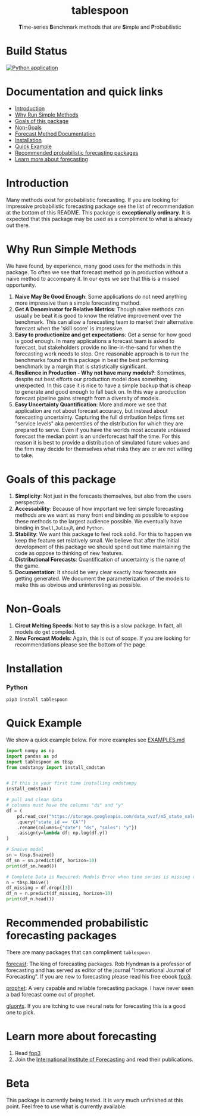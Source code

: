 <h1 align="center">tablespoon</h1>
<p align="center"><b>T</b>ime-series <b>B</b>enchmark methods that are <b>S</b>imple and <b>P</b>robabilistic</p>

# Build Status
[![Python application](https://github.com/alexhallam/tablespoon/actions/workflows/python-app.yml/badge.svg)](https://github.com/alexhallam/tablespoon/actions/workflows/python-app.yml)
# Documentation and quick links
* [Introduction](#introduction)
* [Why Run Simple Methods](#why-run-simple-methods)
* [Goals of this package](#goals-of-this-package)
* [Non-Goals](#non-goals)
* [Forecast Method Documentation](docs/FORECAST_METHODS.md)
* [Installation](#installation)
* [Quick Example](#quick-example)
* [Recommended probabilistic forecasting packages](#recommended-probabilistic-forecasting-packages)
* [Learn more about forecasting](#learn-more-about-forecasting)

# Introduction

Many methods exist for probabilistic forecasting. If you are looking for
impressive probabilistic forecasting package see the list of recommendation at
the bottom of this README. This package is <b>exceptionally ordinary</b>. It is
expected that this package may be used as a compliment to what is already out
there.

# Why Run Simple Methods

We have found, by experience, many good uses for the methods in this package.
To often we see that forecast method go in production without a naive method to
accompany it. In our eyes we see that this is a missed opportunity. 

1. **Naive May Be Good Enough**: Some applications do not need anything more
   impressive than a simple forecasting method.
2. **Get A Denominator for Relative Metrics**: Though naive methods can usually
   be beat it is good to know the relative improvement over the benchmark. This
   can allow a forecasting team to market their alternative forecast when the
   'skill score' is impressive.
3. **Easy to productionize and get expectations**: Get a sense for how good is
   good enough. In many applications a forecast team is asked to forecast, but
   stakeholders provide no line-in-the-sand for when the forecasting work needs
   to stop. One reasonable approach is to run the benchmarks found in this
   package in beat the best performing benchmark by a margin that is
   statistically significant.
4. **Resilience in Production - Why not have many models?**: Sometimes, despite
   out best efforts our production model does something unexpected. In this
   case it is nice to have a simple backup that is cheap to generate and good
   enough to fall back on. In this way a production forecast pipeline gains
   strength from a diversity of models.
5. **Easy Uncertainty Quantification**: More and more we see that application
   are not about forecast accuracy, but instead about forecasting uncertainty.
   Capturing the full distribution helps firms set "service levels" aka
   percentiles of the distribution for which they are prepared to serve. Even
   if you have the worlds most accurate unbiased forecast the median point is
   an underforecast half the time. For this reason it is best to provide a
   distribution of simulated future values and the firm may decide for
   themselves what risks they are or are not willing to take.

# Goals of this package

1. **Simplicity**: Not just in the forecasts themselves, but also from the
   users perspective.
2. **Accessability**: Because of how important we feel simple forecasting
   methods are we want as many front end binding as possible to expose these
   methods to the largest audience possible. We eventually have binding in
   `Shell`,`Julia`,`R`, and `Python`.
3. **Stability**: We want this package to feel rock solid. For this to happen
   we keep the feature set relatively small. We believe that after the initial 
   development of this package we should spend out time maintaining the code as
   oppose to thinking of new features.
4. **Distributional Forecasts**: Quantification of uncertainty is the name of
   the game.
5. **Documentation**: It should be very clear exactly how forecasts are getting
   generated. We document the parameterization of the models to make this as
   obvious and uninteresting as possible.

# Non-Goals

1. **Circut Melting Speeds**: Not to say this is a slow package. In fact, all
   models do get compiled.
2. **New Forecast Models**: Again, this is out of scope. If you are
   looking for recommendations please see the bottom of the page.

# Installation

### Python

```
pip3 install tablespoon
```

# Quick Example

We show a quick example below. For more examples see [EXAMPLES.md](docs/EXAMPLES.md)

```python
import numpy as np
import pandas as pd
import tablespoon as tbsp
from cmdstanpy import install_cmdstan


# If this is your first time installing cmdstanpy
install_cmdstan()

# pull and clean data
# columns must have the columns "ds" and "y"
df = (
    pd.read_csv("https://storage.googleapis.com/data_xvzf/m5_state_sales.csv")
    .query("state_id == 'CA'")
    .rename(columns={"date": "ds", "sales": "y"})
    .assign(y=lambda df: np.log(df.y))
)

# Snaive model
sn = tbsp.Snaive()
df_sn = sn.predict(df, horizon=10)
print(df_sn.head())

# Complete Data is Required: Models Error when time series is missing dates 
n = tbsp.Naive()
df_missing = df.drop([3])
df_n = n.predict(df_missing, horizon=10)
print(df_n.head())

```

# Recommended probabilistic forecasting packages

There are many packages that can compliment `tablespoon`

[forecast](https://github.com/robjhyndman/forecast): The king of forecasting
packages. Rob Hyndman is a professor of forecasting and has served as editor of
the journal "International Journal of Forecasting". If you are new to
forecasting please read his free ebook [fpp3](https://otexts.com/fpp3/).

[prophet](https://facebook.github.io/prophet/): A very capable and reliable
forecasting package. I have never seen a bad forecast come out of prophet.

[gluonts](https://ts.gluon.ai/). If you are itching to use neural nets for
forecasting this is a good one to pick.

# Learn more about forecasting

1. Read [fpp3](https://otexts.com/fpp3/)
2. Join the [International Institute of Forecasting](https://forecasters.org/)
   and read their publications.

# Beta

This package is currently being tested. It is very much unfinished at this point.
Feel free to use what is currently available. 


